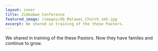```yaml
---
layout: inner
title: Zimbabwe Conference
featured_image: /images/db_Malawai_Church_sm5.jpg
excerpt: We shared in training of the these Pastors.
---
```


We shared in training of the these Pastors. Now they have familes and continue to grow.

